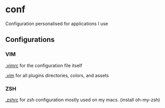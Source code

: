 # conf
Configuration personalised for applications I use

## Configurations

### VIM
[.vimrc](vim/.vimrc) for the configuration file itself

[.vim](vim/.vim) for all plugins directories, colors, and assets

### ZSH
[.zshrc](zsh/.zshrc) for zsh configuration mostly used on my macs. (install oh-my-zsh)
